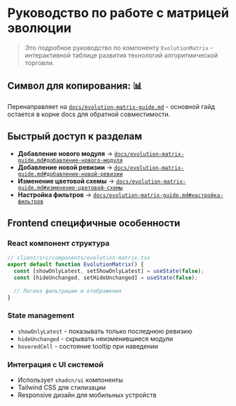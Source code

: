 
# Руководство по работе с матрицей эволюции

> Это подробное руководство по компоненту `EvolutionMatrix` - интерактивной таблице развития технологий алгоритмической торговли.

## Символ для копирования: 📊

Перенаправляет на [`docs/evolution-matrix-guide.md`](../evolution-matrix-guide.md) - основной гайд остается в корне docs для обратной совместимости.

## Быстрый доступ к разделам

- **Добавление нового модуля** → [`docs/evolution-matrix-guide.md#добавление-нового-модуля`](../evolution-matrix-guide.md#добавление-нового-модуля)
- **Добавление новой ревизии** → [`docs/evolution-matrix-guide.md#добавление-новой-ревизии`](../evolution-matrix-guide.md#добавление-новой-ревизии)  
- **Изменение цветовой схемы** → [`docs/evolution-matrix-guide.md#изменение-цветовой-схемы`](../evolution-matrix-guide.md#изменение-цветовой-схемы)
- **Настройка фильтров** → [`docs/evolution-matrix-guide.md#настройка-фильтров`](../evolution-matrix-guide.md#настройка-фильтров)

## Frontend специфичные особенности

### React компонент структура
```typescript
// client/src/components/evolution-matrix.tsx
export default function EvolutionMatrix() {
  const [showOnlyLatest, setShowOnlyLatest] = useState(false);
  const [hideUnchanged, setHideUnchanged] = useState(false);
  
  // Логика фильтрации и отображения
}
```

### State management
- `showOnlyLatest` - показывать только последнюю ревизию
- `hideUnchanged` - скрывать неизменившиеся модули
- `hoveredCell` - состояние tooltip при наведении

### Интеграция с UI системой
- Использует `shadcn/ui` компоненты
- Tailwind CSS для стилизации
- Responsive дизайн для мобильных устройств
